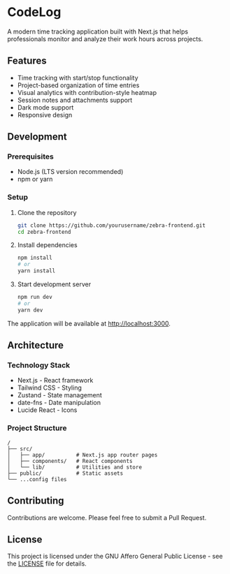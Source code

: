 # CodeLog

A modern time tracking application built with Next.js that helps professionals monitor and analyze their work hours across projects.

## Features

- Time tracking with start/stop functionality
- Project-based organization of time entries
- Visual analytics with contribution-style heatmap
- Session notes and attachments support
- Dark mode support
- Responsive design

## Development

### Prerequisites

- Node.js (LTS version recommended)
- npm or yarn

### Setup

1. Clone the repository
   ```bash
   git clone https://github.com/yourusername/zebra-frontend.git
   cd zebra-frontend
   ```

2. Install dependencies
   ```bash
   npm install
   # or
   yarn install
   ```

3. Start development server
   ```bash
   npm run dev
   # or
   yarn dev
   ```

The application will be available at [http://localhost:3000](http://localhost:3000).

## Architecture

### Technology Stack

- Next.js - React framework
- Tailwind CSS - Styling
- Zustand - State management
- date-fns - Date manipulation
- Lucide React - Icons

### Project Structure

```
/
├── src/
│   ├── app/          # Next.js app router pages
│   ├── components/   # React components
│   └── lib/          # Utilities and store
├── public/           # Static assets
└── ...config files
```

## Contributing

Contributions are welcome. Please feel free to submit a Pull Request.

## License

This project is licensed under the GNU Affero General Public License - see the [LICENSE](LICENSE) file for details.
